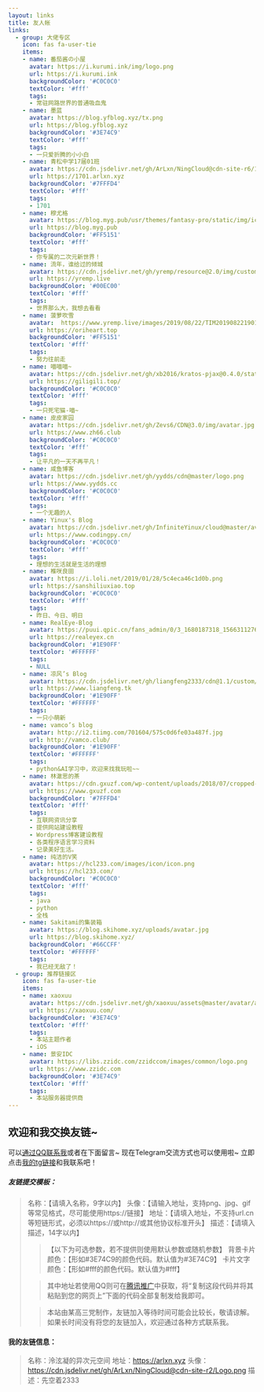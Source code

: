 ```yaml
---
layout: links     
title: 友人帐   
links:
  - group: 大佬专区
    icon: fas fa-user-tie
    items:
    - name: 番茄酱の小屋
      avatar: https://i.kurumi.ink/img/logo.png
      url: https://i.kurumi.ink
      backgroundColor: '#C0C0C0'
      textColor: '#fff'
      tags: 
      - 常驻网路世界的普通吸血鬼
    - name: 墨蓝
      avatar: https://blog.yfblog.xyz/tx.png
      url: https://blog.yfblog.xyz
      backgroundColor: '#3E74C9'
      textColor: '#fff'
      tags: 
      - 一只爱折腾的小小白
    - name: 青松中学17届01班
      avatar: https://cdn.jsdelivr.net/gh/ArLxn/NingCloud@cdn-site-r6/1701.png
      url: https://1701.arlxn.xyz
      backgroundColor: '#7FFFD4'
      textColor: '#fff'
      tags: 
      - 1701
    - name: 穆尤格
      avatar: https://blog.myg.pub/usr/themes/fantasy-pro/static/img/icon.png
      url: https://blog.myg.pub
      backgroundColor: '#FF5151'
      textColor: '#fff'
      tags: 
      - 你专属的二次元新世界！
    - name: 流年，谁给过的倾城
      avatar: https://cdn.jsdelivr.net/gh/yremp/resource@2.0/img/custom/head.jpg
      url: https://yremp.live
      backgroundColor: '#00EC00'
      textColor: '#fff'
      tags: 
      - 世界那么大，我想去看看
    - name: 菠萝吹雪
      avatar:  https://www.yremp.live/images/2019/08/22/TIM201908221901426d72a.jpg
      url: https://oriheart.top
      backgroundColor: '#FF5151'
      textColor: '#fff'
      tags: 
      - 努力往前走
    - name: 喵喵喵~
      avatar: https://cdn.jsdelivr.net/gh/xb2016/kratos-pjax@0.4.0/static/images/favicon.ico
      url: https://giligili.top/
      backgroundColor: '#C0C0C0'
      textColor: '#fff'
      tags: 
      - 一只死宅猫-喵~
    - name: 皮皮家园
      avatar: https://cdn.jsdelivr.net/gh/Zevs6/CDN@3.0/img/avatar.jpg
      url: https://www.zh66.club
      backgroundColor: '#C0C0C0'
      textColor: '#fff'
      tags: 
      - 让平凡的一天不再平凡！
    - name: 咸鱼博客
      avatar: https://cdn.jsdelivr.net/gh/yydds/cdn@master/logo.png
      url: https://www.yydds.cc
      backgroundColor: '#C0C0C0'
      textColor: '#fff'
      tags: 
      - 一个无趣的人
    - name: Yinux's Blog
      avatar: https://cdn.jsdelivr.net/gh/InfiniteYinux/cloud@master/avatar/avatar.png
      url: https://www.codingpy.cn/
      backgroundColor: '#C0C0C0'
      textColor: '#fff'
      tags: 
      - 理想的生活就是生活的理想
    - name: 椎咲良田
      avatar: https://i.loli.net/2019/01/28/5c4eca46c1d0b.png
      url: https://sanshiliuxiao.top
      backgroundColor: '#C0C0C0'
      textColor: '#fff'
      tags: 
      - 昨日、今日、明日
    - name: RealEye-Blog
      avatar: https://puui.qpic.cn/fans_admin/0/3_1680187318_1566311276828/0
      url: https://realeyex.cn
      backgroundColor: '#1E90FF'
      textColor: '#FFFFFF'
      tags: 
      - NULL
    - name: 凉风’s Blog
      avatar: https://cdn.jsdelivr.net/gh/liangfeng2333/cdn@1.1/custom/avatar.jpg
      url: https://www.liangfeng.tk
      backgroundColor: '#1E90FF'
      textColor: '#FFFFFF'
      tags: 
      - 一只小萌新
    - name: vamco’s blog
      avatar: http://i2.tiimg.com/701604/575c0d6fe03a487f.jpg
      url: http://vamco.club/
      backgroundColor: '#1E90FF'
      textColor: '#FFFFFF'
      tags: 
      - python&AI学习中，欢迎来找我玩啦~~
    - name: 林澈思的茶
      avatar: https://cdn.gxuzf.com/wp-content/uploads/2018/07/cropped-logo%E5%85%83%E7%B4%A0%E9%B9%A4-192x192.png
      url: https://www.gxuzf.com
      backgroundColor: '#7FFFD4'
      textColor: '#fff'
      tags: 
      - 互联网资讯分享
      - 提供网站建设教程
      - Wordpress博客建设教程
      - 各类程序语言学习资料
      - 记录美好生活。
    - name: 纯洁的V笑
      avatar: https://hcl233.com/images/icon/icon.png
      url: https://hcl233.com/
      backgroundColor: '#C0C0C0'
      textColor: '#fff'
      tags: 
      - java
      - python
      - 全栈
    - name: Sakitami的集装箱
      avatar: https://blog.skihome.xyz/uploads/avatar.jpg
      url: https://blog.skihome.xyz/
      backgroundColor: '#66CCFF'
      textColor: '#FFFFFF'
      tags: 
      - 我已经无敌了！
  - group: 推荐链接区
    icon: fas fa-user-tie
    items:
    - name: xaoxuu
      avatar: https://cdn.jsdelivr.net/gh/xaoxuu/assets@master/avatar/avatar.png
      url: https://xaoxuu.com/
      backgroundColor: '#3E74C9'
      textColor: '#fff'
      tags: 
      - 本站主题作者
      - iOS
    - name: 景安IDC
      avatar: https://libs.zzidc.com/zzidccom/images/common/logo.png
      url: https://www.zzidc.com
      backgroundColor: '#3E74C9'
      textColor: '#fff'
      tags: 
      - 本站服务器提供商
---
```


## 欢迎和我交换友链~
可以[通过QQ联系我](http://wpa.qq.com/msgrd?v=3&uin=1762165046&site=qq&menu=yes)或者在下面留言~
现在Telegram交流方式也可以使用啦~
立即点击[我的tg链接](https://t.me/arlxn)和我联系吧！
##### 友链提交模板：
> 名称：【请填入名称，9字以内】
头像：【请输入地址，支持png、jpg、gif等常见格式，尽可能使用https://链接】
地址：【请填入地址，不支持url.cn等短链形式，必须以https://或http://或其他协议标准开头】
描述：【请填入描述，14字以内】
>>【以下为可选参数，若不提供则使用默认参数或随机参数】
背景卡片颜色：【形如#3E74C9的颜色代码。默认值为#3E74C9】
卡片文字颜色：【形如#fff的颜色代码。默认值为#fff】
>
>> 其中地址若使用QQ则可在[腾讯推广](https://shang.qq.com/v3/widget.html)中获取，将“复制这段代码并将其粘贴到您的网页上”下面的代码全部复制发给我即可。
>
>> 本站由某高三党制作，友链加入等待时间可能会比较长，敬请谅解。
如果长时间没有将您的友链加入，欢迎通过各种方式联系我。

#### 我的友链信息：
> 名称：泠泫凝的异次元空间
地址：https://arlxn.xyz
头像：https://cdn.jsdelivr.net/gh/ArLxn/NingCloud@cdn-site-r2/Logo.png
描述：先空着2333
